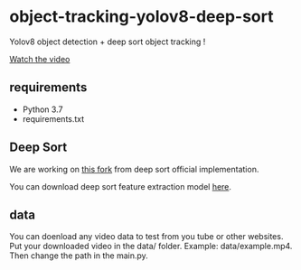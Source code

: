 # object-tracking-yolov8-deep-sort

Yolov8 object detection + deep sort object tracking !

[Watch the video](https://www.youtube.com/watch?v=Kd0i7yqSRj8)

## requirements

- Python 3.7
- requirements.txt

## Deep Sort

We are working on [this fork](https://github.com/computervisiondeveloper/deep_sort) from deep sort official implementation.

You can download deep sort feature extraction model [here](https://drive.google.com/open?id=18fKzfqnqhqW3s9zwsCbnVJ5XF2JFeqMp).

## data

You can doenload any video data to test from you tube or other websites. 
Put your downloaded video in the data/ folder. Example: data/example.mp4. 
Then change the path in the main.py. 
